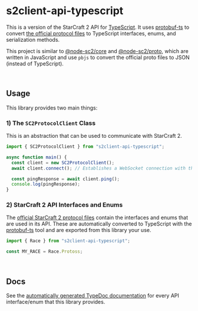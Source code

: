 # s2client-api-typescript

This is a version of the StarCraft 2 API for [TypeScript](https://www.typescriptlang.org/). It uses [protobuf-ts](https://github.com/timostamm/protobuf-ts) to convert [the official protocol files](https://github.com/Blizzard/s2client-proto/tree/master/s2clientprotocol) to TypeScript interfaces, enums, and serialization methods.

This project is similar to [@node-sc2/core](https://github.com/node-sc2/core) and [@node-sc2/proto](https://github.com/node-sc2/proto), which are written in JavaScript and use `pbjs` to convert the official proto files to JSON (instead of TypeScript).

<br>

## Usage

This library provides two main things:

### 1) The `SC2ProtocolClient` Class

This is an abstraction that can be used to communicate with StarCraft 2.

```ts
import { SC2ProtocolClient } from "s2client-api-typescript";

async function main() {
  const client = new SC2ProtocolClient();
  await client.connect(); // Establishes a WebSocket connection with the game

  const pingResponse = await client.ping();
  console.log(pingResponse);
}
```

### 2) StarCraft 2 API Interfaces and Enums

The [official StarCraft 2 protocol files](https://github.com/Blizzard/s2client-proto/tree/master/s2clientprotocol) contain the interfaces and enums that are used in its API. These are automatically converted to TypeScript with the [protobuf-ts](https://github.com/timostamm/protobuf-ts) tool and are exported from this library your use.

```ts
import { Race } from "s2client-api-typescript";

const MY_RACE = Race.Protoss;
```

<br>

## Docs

See the [automatically generated TypeDoc documentation](https://zamiell.github.io/s2client-api-typescript/modules.html) for every API interface/enum that this library provides.
